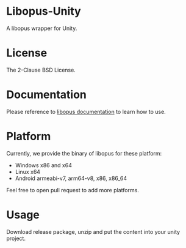 # Libopus-Unity

A libopus wrapper for Unity.

# License

The 2-Clause BSD License.

# Documentation

Please reference to [libopus documentation](https://opus-codec.org/docs/) to learn how to use.

# Platform

Currently, we provide the binary of libopus for these platform:

- Windows x86 and x64
- Linux x64
- Android armeabi-v7, arm64-v8, x86, x86_64

Feel free to open pull request to add more platforms.

# Usage

Download release package, unzip and put the content into your unity project.
